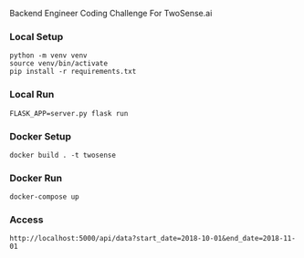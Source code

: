 Backend Engineer Coding Challenge For TwoSense.ai

### Local Setup
```
python -m venv venv
source venv/bin/activate
pip install -r requirements.txt
```

### Local Run
```
FLASK_APP=server.py flask run
```

### Docker Setup
```
docker build . -t twosense
```

### Docker Run
```
docker-compose up
```

### Access
```
http://localhost:5000/api/data?start_date=2018-10-01&end_date=2018-11-01
```
